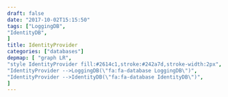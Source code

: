 ```yaml
---
draft: false
date: "2017-10-02T15:15:50"
tags: ["LoggingDB",
"IdentityDB",
]
title: IdentityProvider
categories: ["databases"]
depmap: [ "graph LR",
"style IdentityProvider fill:#2614c1,stroke:#242a7d,stroke-width:2px",
"IdentityProvider -->LoggingDB(\"fa:fa-database LoggingDB\")",
"IdentityProvider -->IdentityDB(\"fa:fa-database IdentityDB\")",
]
---
```

			